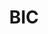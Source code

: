 ---
description: "Unleashed creativity for and with BIC Highlighters! The project features innovative Ambient, Guerrilla, and Sabotage ads that make ideas shine!"
layout: "bic"
resources:
  - src: "assets/ambient-1.jpg"
    title: "Ambient ad 1 for BIC Highlighters"
  - src: "assets/ambient-2.jpg"
    title: "Ambient ad 2 for BIC Highlighters"
  - src: "assets/cover.jpg"
    title: "Cover for BIC"
  - src: "assets/guerrilla-1.jpg"
    title: "Guerrilla ad 1 for BIC Highlighters"
  - src: "assets/guerrilla-2.jpg"
    title: "Guerrilla ad 2 for BIC Highlighters"
  - src: "assets/sabotage-1.jpg"
    title: "Sabotage ad 2 for BIC Highlighters"
  - src: "assets/sabotage-2.jpg"
    title: "Sabotage ad 2 for BIC Highlighters"
title: "BIC"
weight: 9
---